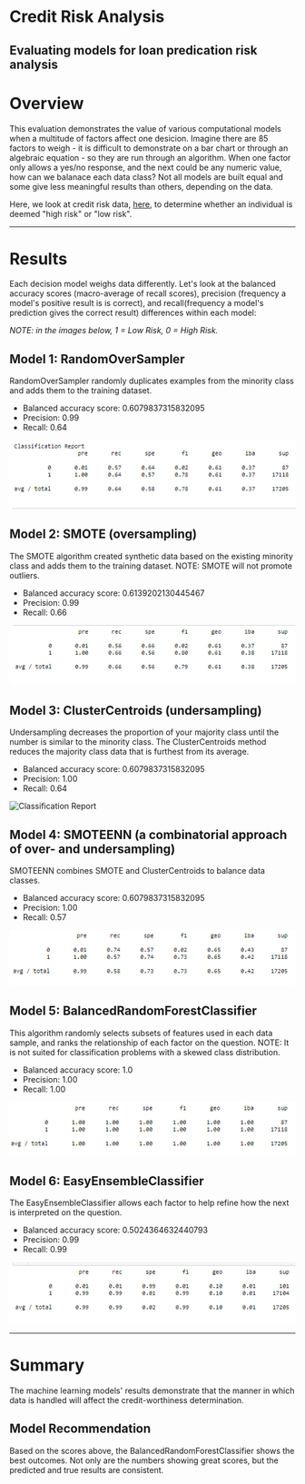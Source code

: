 # Credit Risk Analysis
Evaluating models for loan predication risk analysis 
------

# Overview 
This evaluation demonstrates the value of various computational models when a multitude of factors affect one desicion. Imagine there are 85 factors to weigh - it is difficult to demonstrate on a bar chart or through an algebraic equation - so they are run through an algorithm. When one factor only allows a yes/no response, and the next could be any numeric value, how can we balanace each data class? Not all models are built equal and some give less meaningful results than others, depending on the data.

Here, we look at credit risk data, [here](https://github.com/emilymcdaniel/Credit_Risk_Analysis/blob/main/LoanStats_2019Q1.zip), to determine whether an individual is deemed "high risk" or "low risk".

-----

# Results
Each decision model weighs data differently. Let's look at the balanced accuracy scores (macro-average of recall scores), precision (frequency a model's positive result is is correct), and recall(frequency a model's prediction gives the correct result) differences within each model:

*NOTE: in the images below, 1 = Low Risk, 0 = High Risk.*

## Model 1: RandomOverSampler 
RandomOverSampler randomly duplicates examples from the minority class and adds them to the training dataset. 
- Balanced accuracy score: 0.6079837315832095
- Precision: 0.99
- Recall: 0.64

![Classification Report](https://github.com/emilymcdaniel/Credit_Risk_Analysis/blob/main/Resources/RandomOverSampler_ClassificationReport.PNG?raw=true)

## Model 2: SMOTE (oversampling)
The SMOTE algorithm created synthetic data based on the existing minority class and adds them to the training dataset. NOTE: SMOTE will not promote outliers.
- Balanced accuracy score: 0.6139202130445467
- Precision: 0.99
- Recall: 0.66

![Classification Report](https://github.com/emilymcdaniel/Credit_Risk_Analysis/blob/main/Resources/SMOTE_ClassificationReport.PNG?raw=true)

## Model 3: ClusterCentroids (undersampling)
Undersampling decreases the proportion of your majority class until the number is similar to the minority class. The ClusterCentroids method reduces the majority class data that is furthest from its average.
- Balanced accuracy score: 0.6079837315832095
- Precision: 1.00
- Recall: 0.64

![Classification Report](https://github.com/emilymcdaniel/Credit_Risk_Analysis/blob/main/Resources/ClusterCentroids_ClassificationReport.PNG?raw=true)

## Model 4: SMOTEENN (a combinatorial approach of over- and undersampling)
SMOTEENN combines SMOTE and ClusterCentroids to balance data classes.
- Balanced accuracy score: 0.6079837315832095
- Precision: 1.00
- Recall: 0.57

![Classification Report](https://github.com/emilymcdaniel/Credit_Risk_Analysis/blob/main/Resources/SMOTEENN_ClassificationReport.PNG?raw=true)

## Model 5: BalancedRandomForestClassifier 
This algorithm randomly selects subsets of features used in each data sample, and ranks the relationship of each factor on the question. NOTE: It is not suited for classification problems with a skewed class distribution.
- Balanced accuracy score: 1.0
- Precision: 1.00
- Recall: 1.00

![Classification Report](https://github.com/emilymcdaniel/Credit_Risk_Analysis/blob/main/Resources/BalancedRandomForest_ClassificationReport.PNG?raw=true)

## Model 6: EasyEnsembleClassifier 
The EasyEnsembleClassifier allows each factor to help refine how the next is interpreted on the question.
- Balanced accuracy score: 0.5024364632440793
- Precision: 0.99
- Recall: 0.99

![Classification Report](https://github.com/emilymcdaniel/Credit_Risk_Analysis/blob/main/Resources/EasyEnsemble_ClassificationReport.PNG?raw=true)

-----

# Summary
The machine learning models' results demonstrate that the manner in which data is handled will affect the credit-worthiness determination. 

## Model Recommendation
Based on the scores above, the BalancedRandomForestClassifier shows the best outcomes. Not only are the numbers showing great scores, but the predicted and true results are consistent.
